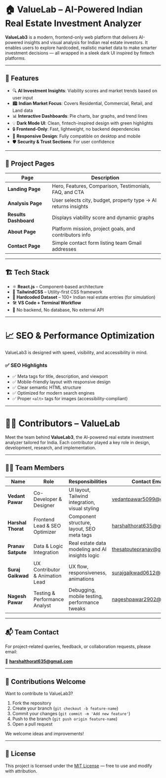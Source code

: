 # 🏠 ValueLab – AI-Powered Indian Real Estate Investment Analyzer

**ValueLab3** is a modern, frontend-only web platform that delivers AI-powered insights and visual analysis for Indian real estate investors. It enables users to explore hardcoded, realistic market data to make smarter investment decisions — all wrapped in a sleek dark UI inspired by fintech platforms.

---

## 🚀 Features

- 🔍 **AI Investment Insights**: Viability scores and market trends based on user input  
- 🏙️ **Indian Market Focus**: Covers Residential, Commercial, Retail, and Land data  
- 📊 **Interactive Dashboards**: Pie charts, bar graphs, and trend lines  
- 💡 **Dark Mode UI**: Clean, fintech-inspired design with green highlights  
- 🔒 **Frontend-Only**: Fast, lightweight, no backend dependencies  
- 📱 **Responsive Design**: Fully compatible on desktop and mobile  
- 🛡️ **Security & Trust Sections**: For user confidence  

---

## 🧠 Project Pages

| Page                  | Description                                                                 |
|-----------------------|-----------------------------------------------------------------------------|
| **Landing Page**      | Hero, Features, Comparison, Testimonials, FAQ, and CTA                      |
| **Analysis Page**     | User selects city, budget, property type → AI returns insights              |
| **Results Dashboard** | Displays viability score and dynamic graphs                                 |
| **About Page**        | Platform mission, project goals, and contributors info                      |
| **Contact Page**      | Simple contact form listing team Gmail addresses                            |

---

## 🏗️ Tech Stack

- ⚛️ **React.js** – Component-based architecture  
- 🎨 **TailwindCSS** – Utility-first CSS framework  
- 🧪 **Hardcoded Dataset** – 100+ Indian real estate entries (for simulation)  
- 🛠️ **VS Code + Terminal Workflow**  
- 🚫 No backend, No database, No external API

---
# 📈 SEO & Performance Optimization

ValueLab3 is designed with speed, visibility, and accessibility in mind.

### ✅ SEO Highlights
- ✅ Meta tags for title, description, and viewport
- ✅ Mobile-friendly layout with responsive design
- ✅ Clear semantic HTML structure
- ✅ Optimized for modern search engines
- ✅ Proper `<alt>` tags for images (accessibility-compliant)

---

# 👨‍💻 Contributors – ValueLab

Meet the team behind **ValueLab3**, the AI-powered real estate investment analyzer tailored for India. Each contributor played a key role in design, development, research, and implementation.

---

## 🧑‍💻 Team Members

| Name            | Role                            | Responsibilities                                 | Contact Email              |
|-----------------|----------------------------------|--------------------------------------------------|----------------------------|
| **Vedant Pawar**    | Co-Developer & Designer         | UI layout, Tailwind integration, visual styling   | vedantpawar5099@gmail.com     |
| **Harshal Thorat**  | Frontend Lead & SEO Optimizer   | Component structure, layout, SEO meta tags        | harshalthorat635@gmail.com    |
| **Pranav Satpute**  | Data & Logic Integration        | Real estate data modeling and AI insights logic   | thesatputepranav@gmail.com    |
| **Suraj Gaikwad**   | UX Contributor & Animation Lead | UX flow, responsiveness, animations               | surajgaikwad0612@gmail.com    |
| **Nagesh Pawar**    | Testing & Performance Analyst   | Debugging, mobile testing, performance tweaks     | nageshpawar2902@gmail.com     |

---

## 📬 Team Contact

For project-related queries, feedback, or collaboration requests, please email:

📧 **harshalthorat635@gmail.com**

---

## 🤝 Contributions Welcome

Want to contribute to ValueLab3?

1. Fork the repository  
2. Create your branch (`git checkout -b feature-name`)  
3. Commit your changes (`git commit -m 'Add new feature'`)  
4. Push to the branch (`git push origin feature-name`)  
5. Open a pull request

We welcome ideas and improvements!

---

## 📜 License

This project is licensed under the [MIT License](https://opensource.org/licenses/MIT) — free to use and modify with attribution.

